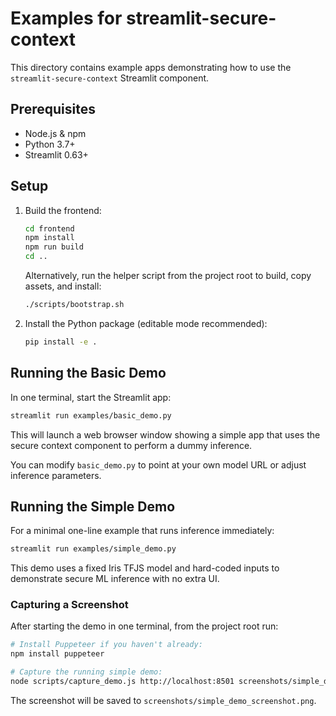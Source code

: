 <!-- examples/README.md -->
# Examples for streamlit-secure-context

This directory contains example apps demonstrating how to use the `streamlit-secure-context` Streamlit component.

## Prerequisites
- Node.js & npm
- Python 3.7+
- Streamlit 0.63+

## Setup
1. Build the frontend:
   ```bash
   cd frontend
   npm install
   npm run build
   cd ..
   ```
   Alternatively, run the helper script from the project root to build, copy assets, and install:
   ```bash
   ./scripts/bootstrap.sh
   ```
2. Install the Python package (editable mode recommended):
   ```bash
   pip install -e .
   ```

## Running the Basic Demo
In one terminal, start the Streamlit app:
```bash
streamlit run examples/basic_demo.py
```
This will launch a web browser window showing a simple app that uses the secure context component to perform a dummy inference.

You can modify `basic_demo.py` to point at your own model URL or adjust inference parameters.

## Running the Simple Demo

For a minimal one-line example that runs inference immediately:
```bash
streamlit run examples/simple_demo.py
```
This demo uses a fixed Iris TFJS model and hard-coded inputs to demonstrate secure ML inference with no extra UI.

### Capturing a Screenshot
After starting the demo in one terminal, from the project root run:
```bash
# Install Puppeteer if you haven't already:
npm install puppeteer

# Capture the running simple demo:
node scripts/capture_demo.js http://localhost:8501 screenshots/simple_demo_screenshot.png
```
The screenshot will be saved to `screenshots/simple_demo_screenshot.png`.